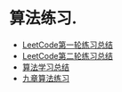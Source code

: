算法练习.
=
* [LeetCode第一轮练习总结](https://github.com/zhuxiuwei/algo/blob/master/src/LeetCode/round1/Summary.md)
* [LeetCode第二轮练习总结](https://github.com/zhuxiuwei/algo/blob/master/src/LeetCode/round2/Summary.md)
* [算法学习总结](https://github.com/zhuxiuwei/algo/blob/master/src/study/Summary.md)
* [九章算法练习](https://github.com/zhuxiuwei/algo/blob/master/src/study/interview/jiuzhang/!README.md)